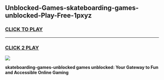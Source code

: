 
## Unblocked-Games-skateboarding-games-unblocked-Play-Free-1pxyz
<h3>
<a href="https://premium76.site?title=skateboarding-games-unblocked&ref=10A">CLICK TO PLAY</a></h3>
<hr>

<h3>
<a href="https://premium76.site?title=skateboarding-games-unblocked&ref=10A">CLICK 2 PLAY</a>
  
</h3>

<a href="https://premium76.site?title=skateboarding-games-unblocked&ref=10A"><img src="https://clearcache.store/games.png"></a>


**skateboarding-games-unblocked games unblocked: Your Gateway to Fun and Accessible Online Gaming**
